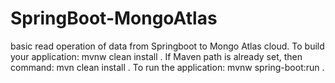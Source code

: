 # SpringBoot-MongoAtlas
basic read operation of data from Springboot to Mongo Atlas cloud.
To build your application: mvnw clean install .
If Maven path is already set, then command: mvn clean install .
To run the application: mvnw spring-boot:run .
